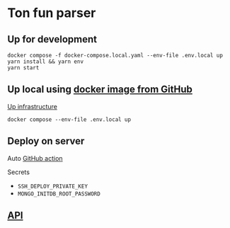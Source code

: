 # Ton fun parser

## Up for development

```shell
docker compose -f docker-compose.local.yaml --env-file .env.local up
yarn install && yarn env
yarn start
```

## Up local using [docker image from GitHub](https://github.com/kokkekpek/ton-fun-parser/pkgs/container/ton-fun-parser)

[Up infrastructure](https://github.com/kokkekpek/ton-fun-infrastructure#readme)

```shell
docker compose --env-file .env.local up
```

## Deploy on server

Auto [GitHub action](https://github.com/kokkekpek/ton-fun-parser/actions/workflows/deploy.yml)

Secrets

- `SSH_DEPLOY_PRIVATE_KEY`
- `MONGO_INITDB_ROOT_PASSWORD`

## [API](API.md)